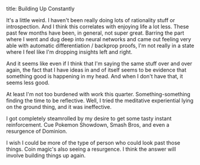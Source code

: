 title: Building Up Constantly

It's a little weird. I haven't been really doing lots of rationality stuff or introspection. And I think this correlates with enjoying life a lot less. These past few months have been, in general, not super great. Barring the part where I went and dug deep into neural networks and came out feeling very able with automatic differentiation / backprop proofs, I'm not really in a state where I feel like I'm dropping insights left and right.

And it seems like even if I think that I'm saying the same stuff over and over again, the fact that I have ideas in and of itself seems to be evidence that something good is happening in my head. And when I don't have that, it seems less good.

At least I'm not too burdened with work this quarter. Something-something finding the time to be reflective. Well, I tried the meditative experiential lying on the ground thing, and it was ineffective.

I got completely steamrolled by my desire to get some tasty instant reinforcement. Cue Pokemon Showdown, Smash Bros, and even a resurgence of Dominion. 

I wish I could be more of the type of person who could look past those things. Coin magic's also seeing a resurgence. I think the answer will involve building things up again.